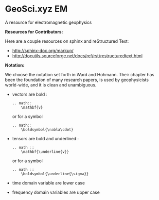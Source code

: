 # GeoSci.xyz EM

A resource for electromagnetic geophysics

**Resources for Contributors:**

Here are a couple resources on sphinx and reStructured Text:

- http://sphinx-doc.org/markup/
- http://docutils.sourceforge.net/docs/ref/rst/restructuredtext.html


**Notation:**

We choose the notation set forth  in Ward and Hohmann. Their chapter has been the foundation of many research papers, is used by geophysicists world-wide, and it is clean and unambiguous. 
 
- vectors are bold : 

    ```
    .. math:: 
        \mathbf{v}
    ```
  or for a symbol
    ```
    .. math::
        \boldsymbol{\nabla\cdot}
    ```
  
- tensors are bold and underlined :

    ```
    .. math ::
        \mathbf{\underline{v}}
    ```
  or for a symbol
    ```
    .. math ::
        \boldsymbol{\underline{\sigma}}
    ```
  
- time domain variable are lower case
- frequency domain variables are upper case

